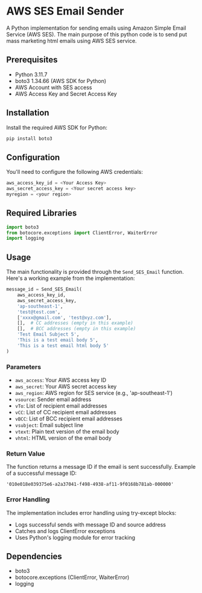 # AWS SES Email Sender

A Python implementation for sending emails using Amazon Simple Email Service (AWS SES). The main purpose of this python code is to send put mass marketing html emails using AWS SES service.

## Prerequisites

- Python 3.11.7
- boto3 1.34.66 (AWS SDK for Python)
- AWS Account with SES access
- AWS Access Key and Secret Access Key

## Installation

Install the required AWS SDK for Python:

```bash
pip install boto3
```

## Configuration

You'll need to configure the following AWS credentials:

```python
aws_access_key_id = <Your Access Key>
aws_secret_access_key = <Your secret access key>
myregion = <your region>
```

## Required Libraries

```python
import boto3
from botocore.exceptions import ClientError, WaiterError
import logging
```

## Usage

The main functionality is provided through the `Send_SES_Email` function. Here's a working example from the implementation:

```python
message_id = Send_SES_Email(
    aws_access_key_id,
    aws_secret_access_key,
    'ap-southeast-1',
    'test@test.com',
    ['xxxx@gmail.com', 'test@xyz.com'],
    [],  # CC addresses (empty in this example)
    [],  # BCC addresses (empty in this example)
    'Test Email Subject 5',
    'This is a test email body 5',
    'This is a test email html body 5'
)
```

### Parameters

- `aws_access`: Your AWS access key ID
- `aws_secret`: Your AWS secret access key
- `aws_region`: AWS region for SES service (e.g., 'ap-southeast-1')
- `vsource`: Sender email address
- `vTo`: List of recipient email addresses
- `vCC`: List of CC recipient email addresses
- `vBCC`: List of BCC recipient email addresses
- `vsubject`: Email subject line
- `vtext`: Plain text version of the email body
- `vhtml`: HTML version of the email body

### Return Value

The function returns a message ID if the email is sent successfully. Example of a successful message ID:
```
'010e018e039375e6-a2a37041-f498-4938-af11-9f0168b781ab-000000'
```

### Error Handling

The implementation includes error handling using try-except blocks:
- Logs successful sends with message ID and source address
- Catches and logs ClientError exceptions
- Uses Python's logging module for error tracking

## Dependencies

- boto3
- botocore.exceptions (ClientError, WaiterError)
- logging

